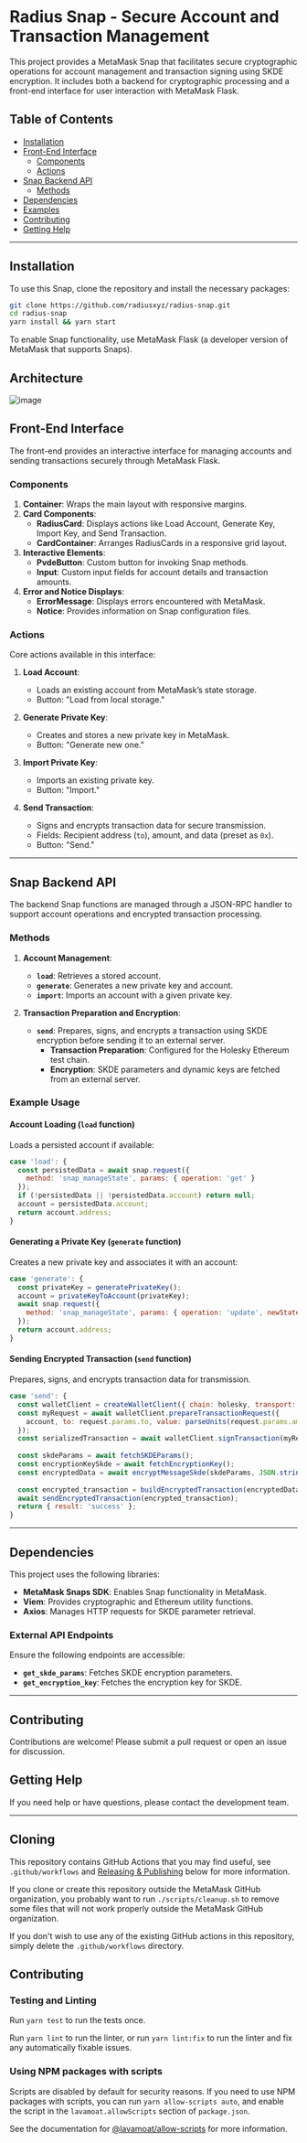 # Radius Snap - Secure Account and Transaction Management

This project provides a MetaMask Snap that facilitates secure cryptographic operations for account management and transaction signing using SKDE encryption. It includes both a backend for cryptographic processing and a front-end interface for user interaction with MetaMask Flask.

## Table of Contents

- [Installation](#installation)
- [Front-End Interface](#front-end-interface)
  - [Components](#components)
  - [Actions](#actions)
- [Snap Backend API](#snap-backend-api)
  - [Methods](#methods)
- [Dependencies](#dependencies)
- [Examples](#examples)
- [Contributing](#contributing)
- [Getting Help](#getting-help)

---

## Installation

To use this Snap, clone the repository and install the necessary packages:

```bash
git clone https://github.com/radiusxyz/radius-snap.git
cd radius-snap
yarn install && yarn start
```

To enable Snap functionality, use MetaMask Flask (a developer version of MetaMask that supports Snaps).

## Architecture

![image](https://github.com/user-attachments/assets/111c96a3-c377-4f0d-8366-bf40f604a1b0)


## Front-End Interface

The front-end provides an interactive interface for managing accounts and sending transactions securely through MetaMask Flask.

### Components

1. **Container**: Wraps the main layout with responsive margins.
2. **Card Components**:
   - **RadiusCard**: Displays actions like Load Account, Generate Key, Import Key, and Send Transaction.
   - **CardContainer**: Arranges RadiusCards in a responsive grid layout.
3. **Interactive Elements**:
   - **PvdeButton**: Custom button for invoking Snap methods.
   - **Input**: Custom input fields for account details and transaction amounts.
4. **Error and Notice Displays**:
   - **ErrorMessage**: Displays errors encountered with MetaMask.
   - **Notice**: Provides information on Snap configuration files.

### Actions

Core actions available in this interface:

1. **Load Account**:
   - Loads an existing account from MetaMask’s state storage.
   - Button: "Load from local storage."

2. **Generate Private Key**:
   - Creates and stores a new private key in MetaMask.
   - Button: "Generate new one."

3. **Import Private Key**:
   - Imports an existing private key.
   - Button: "Import."

4. **Send Transaction**:
   - Signs and encrypts transaction data for secure transmission.
   - Fields: Recipient address (`to`), amount, and data (preset as `0x`).
   - Button: "Send."

---

## Snap Backend API

The backend Snap functions are managed through a JSON-RPC handler to support account operations and encrypted transaction processing.

### Methods

1. **Account Management**:
   - **`load`**: Retrieves a stored account.
   - **`generate`**: Generates a new private key and account.
   - **`import`**: Imports an account with a given private key.

2. **Transaction Preparation and Encryption**:
   - **`send`**: Prepares, signs, and encrypts a transaction using SKDE encryption before sending it to an external server.
     - **Transaction Preparation**: Configured for the Holesky Ethereum test chain.
     - **Encryption**: SKDE parameters and dynamic keys are fetched from an external server.

### Example Usage

#### Account Loading (`load` function)
Loads a persisted account if available:

```javascript
case 'load': {
  const persistedData = await snap.request({
    method: 'snap_manageState', params: { operation: 'get' }
  });
  if (!persistedData || !persistedData.account) return null;
  account = persistedData.account;
  return account.address;
}
```

#### Generating a Private Key (`generate` function)
Creates a new private key and associates it with an account:

```javascript
case 'generate': {
  const privateKey = generatePrivateKey();
  account = privateKeyToAccount(privateKey);
  await snap.request({
    method: 'snap_manageState', params: { operation: 'update', newState: { account } }
  });
  return account.address;
}
```

#### Sending Encrypted Transaction (`send` function)
Prepares, signs, and encrypts transaction data for transmission.

```javascript
case 'send': {
  const walletClient = createWalletClient({ chain: holesky, transport: http() });
  const myRequest = await walletClient.prepareTransactionRequest({
    account, to: request.params.to, value: parseUnits(request.params.amount, 18)
  });
  const serializedTransaction = await walletClient.signTransaction(myRequest);
  
  const skdeParams = await fetchSKDEParams();
  const encryptionKeySkde = await fetchEncryptionKey();
  const encryptedData = await encryptMessageSkde(skdeParams, JSON.stringify(parsedTransaction), encryptionKeySkde);
  
  const encrypted_transaction = buildEncryptedTransaction(encryptedData, parsedTransaction, account);
  await sendEncryptedTransaction(encrypted_transaction);
  return { result: 'success' };
}
```

---

## Dependencies

This project uses the following libraries:

- **MetaMask Snaps SDK**: Enables Snap functionality in MetaMask.
- **Viem**: Provides cryptographic and Ethereum utility functions.
- **Axios**: Manages HTTP requests for SKDE parameter retrieval.

### External API Endpoints
Ensure the following endpoints are accessible:

- **`get_skde_params`**: Fetches SKDE encryption parameters.
- **`get_encryption_key`**: Fetches the encryption key for SKDE.

---

## Contributing

Contributions are welcome! Please submit a pull request or open an issue for discussion.

## Getting Help

If you need help or have questions, please contact the development team.

--- 

## Cloning

This repository contains GitHub Actions that you may find useful, see
`.github/workflows` and [Releasing & Publishing](https://github.com/MetaMask/template-snap-monorepo/edit/main/README.md#releasing--publishing)
below for more information.

If you clone or create this repository outside the MetaMask GitHub organization,
you probably want to run `./scripts/cleanup.sh` to remove some files that will
not work properly outside the MetaMask GitHub organization.

If you don't wish to use any of the existing GitHub actions in this repository,
simply delete the `.github/workflows` directory.

## Contributing

### Testing and Linting

Run `yarn test` to run the tests once.

Run `yarn lint` to run the linter, or run `yarn lint:fix` to run the linter and
fix any automatically fixable issues.

### Using NPM packages with scripts

Scripts are disabled by default for security reasons. If you need to use NPM
packages with scripts, you can run `yarn allow-scripts auto`, and enable the
script in the `lavamoat.allowScripts` section of `package.json`.

See the documentation for [@lavamoat/allow-scripts](https://github.com/LavaMoat/LavaMoat/tree/main/packages/allow-scripts)
for more information.
